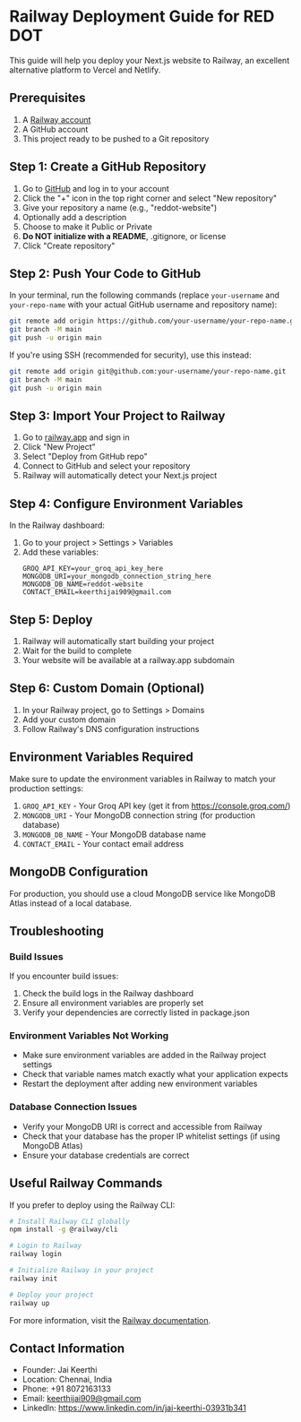 # Railway Deployment Guide for RED DOT

This guide will help you deploy your Next.js website to Railway, an excellent alternative platform to Vercel and Netlify.

## Prerequisites

1. A [Railway account](https://railway.app/)
2. A GitHub account
3. This project ready to be pushed to a Git repository

## Step 1: Create a GitHub Repository

1. Go to [GitHub](https://github.com/) and log in to your account
2. Click the "+" icon in the top right corner and select "New repository"
3. Give your repository a name (e.g., "reddot-website")
4. Optionally add a description
5. Choose to make it Public or Private
6. **Do NOT initialize with a README**, .gitignore, or license
7. Click "Create repository"

## Step 2: Push Your Code to GitHub

In your terminal, run the following commands (replace `your-username` and `your-repo-name` with your actual GitHub username and repository name):

```bash
git remote add origin https://github.com/your-username/your-repo-name.git
git branch -M main
git push -u origin main
```

If you're using SSH (recommended for security), use this instead:

```bash
git remote add origin git@github.com:your-username/your-repo-name.git
git branch -M main
git push -u origin main
```

## Step 3: Import Your Project to Railway

1. Go to [railway.app](https://railway.app/) and sign in
2. Click "New Project"
3. Select "Deploy from GitHub repo"
4. Connect to GitHub and select your repository
5. Railway will automatically detect your Next.js project

## Step 4: Configure Environment Variables

In the Railway dashboard:

1. Go to your project > Settings > Variables
2. Add these variables:
   ```
   GROQ_API_KEY=your_groq_api_key_here
   MONGODB_URI=your_mongodb_connection_string_here
   MONGODB_DB_NAME=reddot-website
   CONTACT_EMAIL=keerthijai909@gmail.com
   ```

## Step 5: Deploy

1. Railway will automatically start building your project
2. Wait for the build to complete
3. Your website will be available at a railway.app subdomain

## Step 6: Custom Domain (Optional)

1. In your Railway project, go to Settings > Domains
2. Add your custom domain
3. Follow Railway's DNS configuration instructions

## Environment Variables Required

Make sure to update the environment variables in Railway to match your production settings:

1. `GROQ_API_KEY` - Your Groq API key (get it from https://console.groq.com/)
2. `MONGODB_URI` - Your MongoDB connection string (for production database)
3. `MONGODB_DB_NAME` - Your MongoDB database name
4. `CONTACT_EMAIL` - Your contact email address

## MongoDB Configuration

For production, you should use a cloud MongoDB service like MongoDB Atlas instead of a local database.

## Troubleshooting

### Build Issues
If you encounter build issues:
1. Check the build logs in the Railway dashboard
2. Ensure all environment variables are properly set
3. Verify your dependencies are correctly listed in package.json

### Environment Variables Not Working
- Make sure environment variables are added in the Railway project settings
- Check that variable names match exactly what your application expects
- Restart the deployment after adding new environment variables

### Database Connection Issues
- Verify your MongoDB URI is correct and accessible from Railway
- Check that your database has the proper IP whitelist settings (if using MongoDB Atlas)
- Ensure your database credentials are correct

## Useful Railway Commands

If you prefer to deploy using the Railway CLI:

```bash
# Install Railway CLI globally
npm install -g @railway/cli

# Login to Railway
railway login

# Initialize Railway in your project
railway init

# Deploy your project
railway up
```

For more information, visit the [Railway documentation](https://docs.railway.app/).

## Contact Information
- Founder: Jai Keerthi
- Location: Chennai, India
- Phone: +91 8072163133
- Email: keerthijai909@gmail.com
- LinkedIn: https://www.linkedin.com/in/jai-keerthi-03931b341